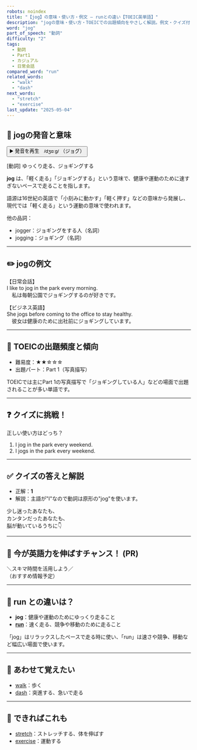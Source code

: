 ```yaml
---
robots: noindex
title: "【jog】の意味・使い方・例文 ― runとの違い【TOEIC英単語】"
description: "jogの意味・使い方・TOEICでの出題傾向をやさしく解説。例文・クイズ付きでrunとの違いもわかりやすく学べます。"
word: "jog"
part_of_speech: "動詞"
difficulty: "2"
tags:
  - 動詞
  - Part1
  - カジュアル
  - 日常会話
compared_word: "run"
related_words:
  - "walk"
  - "dash"
next_words:
  - "stretch"
  - "exercise"
last_update: "2025-05-04"
---
```


## 🔰 jogの発音と意味

<button class="play-audio" onclick="playTTS('jog')">
  <span class="play-audio-main">
    ▶️ 発音を再生　/dʒɑːɡ/
  </span>
  <span class="play-audio-sub">
    （ジョグ）
  </span>
</button>

[動詞] ゆっくり走る、ジョギングする

**jog** は、「軽く走る」「ジョギングする」という意味で、健康や運動のために速すぎないペースで走ることを指します。

語源は16世紀の英語で「小刻みに動かす」「軽く押す」などの意味から発展し、現代では「軽く走る」という運動の意味で使われます。

他の品詞：  
- jogger：ジョギングをする人（名詞）
- jogging：ジョギング（名詞）

---

## ✏️ jogの例文

【日常会話】  
I like to jog in the park every morning.  
　私は毎朝公園でジョギングするのが好きです。

【ビジネス英語】  
She jogs before coming to the office to stay healthy.  
　彼女は健康のために出社前にジョギングしています。

---

## 🎯 TOEICの出題頻度と傾向

- 難易度：★★☆☆☆
- 出題パート：Part 1（写真描写）

TOEICでは主にPart 1の写真描写で「ジョギングしている人」などの場面で出題されることが多い単語です。

---

## ❓ クイズに挑戦！

正しい使い方はどっち？

1. I jog in the park every weekend.  
2. I jogs in the park every weekend.

---

## ✅ クイズの答えと解説

- 正解：**1**
- 解説：主語が"I"なので動詞は原形の"jog"を使います。

少し迷ったあなたも、  
カンタンだったあなたも、  
脳が動いているうちに👇️

---

## 🚀 今が英語力を伸ばすチャンス！ (PR)

<div class="info-center">
＼スキマ時間を活用しよう／<br>  
（おすすめ情報予定）
</div>

---

## 🤔  run との違いは？

- **jog**：健康や運動のためにゆっくり走ること
- **[run](/word/run/)**：速く走る、競争や移動のために走ること

「jog」はリラックスしたペースで走る時に使い、「run」は速さや競争、移動など幅広い場面で使います。

---

## 🧩 あわせて覚えたい

- [walk](/word/walk/)：歩く
- [dash](/word/dash/)：突進する、急いで走る

---

## 📖 できればこれも

- [stretch](/word/stretch/)：ストレッチする、体を伸ばす
- [exercise](/word/exercise/)：運動する

<!-- cvid: aid42_bid06 -->
